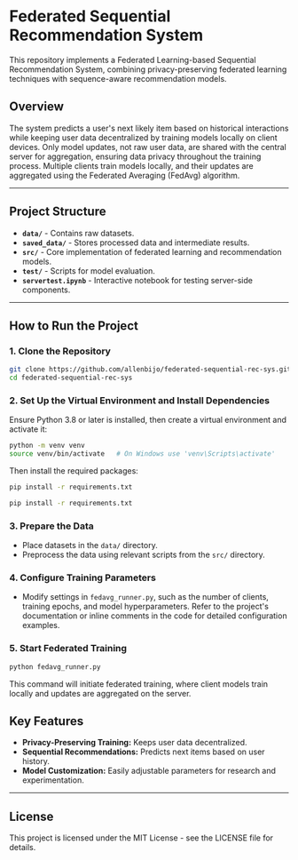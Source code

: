 # Federated Sequential Recommendation System

This repository implements a Federated Learning-based Sequential Recommendation System, combining privacy-preserving federated learning techniques with sequence-aware recommendation models.

## Overview

The system predicts a user's next likely item based on historical interactions while keeping user data decentralized by training models locally on client devices. Only model updates, not raw user data, are shared with the central server for aggregation, ensuring data privacy throughout the training process. Multiple clients train models locally, and their updates are aggregated using the Federated Averaging (FedAvg) algorithm.

---

## Project Structure

- **`data/`** - Contains raw datasets.
- **`saved_data/`** - Stores processed data and intermediate results.
- **`src/`** - Core implementation of federated learning and recommendation models.
- **`test/`** - Scripts for model evaluation.
- **`servertest.ipynb`** - Interactive notebook for testing server-side components.

---

## How to Run the Project

### 1. Clone the Repository

```bash
git clone https://github.com/allenbijo/federated-sequential-rec-sys.git
cd federated-sequential-rec-sys
```

### 2. Set Up the Virtual Environment and Install Dependencies

Ensure Python 3.8 or later is installed, then create a virtual environment and activate it:

```bash
python -m venv venv
source venv/bin/activate   # On Windows use 'venv\Scripts\activate'
```

Then install the required packages:

```bash
pip install -r requirements.txt
```

```bash
pip install -r requirements.txt
```

### 3. Prepare the Data

- Place datasets in the `data/` directory.
- Preprocess the data using relevant scripts from the `src/` directory.

### 4. Configure Training Parameters

- Modify settings in `fedavg_runner.py`, such as the number of clients, training epochs, and model hyperparameters. Refer to the project's documentation or inline comments in the code for detailed configuration examples.

### 5. Start Federated Training

```bash
python fedavg_runner.py
```

This command will initiate federated training, where client models train locally and updates are aggregated on the server.

## Key Features

- **Privacy-Preserving Training:** Keeps user data decentralized.
- **Sequential Recommendations:** Predicts next items based on user history.
- **Model Customization:** Easily adjustable parameters for research and experimentation.

---

## License

This project is licensed under the MIT License - see the LICENSE file for details.

